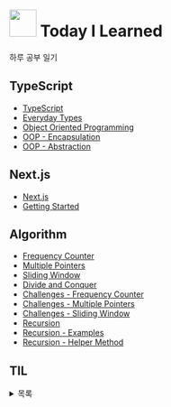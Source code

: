 # <img src="https://user-images.githubusercontent.com/121331811/231955636-bb51ef92-28bf-4d96-ad9d-b3656d14c056.png" height="48" /> Today I Learned
하루 공부 일기

## TypeScript
- [TypeScript](https://github.com/merryfraise/TIL/blob/main/TypeScript/TypeScript.md)
- [Everyday Types](https://github.com/merryfraise/TIL/blob/main/TypeScript/Everyday%20Types.md)
- [Object Oriented Programming](https://github.com/merryfraise/TIL/blob/main/TypeScript/Object%20Oriented%20Programming.md)
- [OOP - Encapsulation](https://github.com/merryfraise/TIL/blob/main/TypeScript/OOP%20-%20Encapsulation.md)
- [OOP - Abstraction](https://github.com/merryfraise/TIL/blob/main/TypeScript/OOP%20-%20Abstraction.md)

## Next.js
- [Next.js](https://github.com/merryfraise/TIL/blob/main/Next.js/Next.js.md)
- [Getting Started](https://github.com/merryfraise/TIL/blob/main/Next.js/Getting%20Started.md)

## Algorithm
- [Frequency Counter](https://github.com/merryfraise/TIL/blob/main/Algorithm/Frequency%20Counter.md)
- [Multiple Pointers](https://github.com/merryfraise/TIL/blob/main/Algorithm/Multiple%20Pointers.md)
- [Sliding Window](https://github.com/merryfraise/TIL/blob/main/Algorithm/Sliding%20Window.md)
- [Divide and Conquer](https://github.com/merryfraise/TIL/blob/main/Algorithm/Divide%20and%20Conquer.md)
- [Challenges - Frequency Counter](https://github.com/merryfraise/TIL/blob/main/Algorithm/Challenges%20-%20Frequency%20Counter.md)
- [Challenges - Multiple Pointers](https://github.com/merryfraise/TIL/blob/main/Algorithm/Challenges%20-%20Multiple%20Pointers.md)
- [Challenges - Sliding Window](https://github.com/merryfraise/TIL/blob/main/Algorithm/Challenges%20-%20Sliding%20Window.md)
- [Recursion](https://github.com/merryfraise/TIL/blob/main/Algorithm/Recursion.md)
- [Recursion - Examples](https://github.com/merryfraise/TIL/blob/main/Algorithm/Recursion%20-%20Examples.md)
- [Recursion - Helper Method](https://github.com/merryfraise/TIL/blob/main/Algorithm/Recursion%20-%20Helper%20Method.md)

## TIL
<details>
<summary>목록</summary>

- [2023-04-05](https://github.com/merryfraise/TIL/blob/main/TIL/2023-04-05.md)
- [2023-04-06](https://github.com/merryfraise/TIL/blob/main/TIL/2023-04-06.md)
- [2023-04-07](https://github.com/merryfraise/TIL/blob/main/TIL/2023-04-07.md)
- [2023-04-08](https://github.com/merryfraise/TIL/blob/main/TIL/2023-04-08.md)
- [2023-04-09](https://github.com/merryfraise/TIL/blob/main/TIL/2023-04-09.md)
- [2023-04-10](https://github.com/merryfraise/TIL/blob/main/TIL/2023-04-10.md)
- [2023-04-11](https://github.com/merryfraise/TIL/blob/main/TIL/2023-04-11.md)
- [2023-04-12](https://github.com/merryfraise/TIL/blob/main/TIL/2023-04-12.md)
- [2023-04-13](https://github.com/merryfraise/TIL/blob/main/TIL/2023-04-13.md)
- [2023-04-14](https://github.com/merryfraise/TIL/blob/main/TIL/2023-04-14.md)
- [2023-04-18](https://github.com/merryfraise/TIL/blob/main/TIL/2023-04-18.md)
- [2023-04-27](https://github.com/merryfraise/TIL/blob/main/TIL/2023-04-27.md)
</details>

